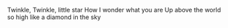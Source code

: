 Twinkle, Twinkle, little star
How I wonder what you are 
Up above the world so high 
like a diamond in the sky
